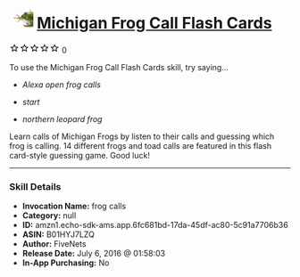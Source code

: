 # &nbsp;<img src="skill_icon" alt="Michigan Frog Call Flash Cards icon" width="36"> [Michigan Frog Call Flash Cards](http://alexa.amazon.com/#skills/amzn1.echo-sdk-ams.app.6fc681bd-17da-45df-ac80-5c91a7706b36)
![0 stars](../../images/ic_star_border_black_18dp_1x.png)![0 stars](../../images/ic_star_border_black_18dp_1x.png)![0 stars](../../images/ic_star_border_black_18dp_1x.png)![0 stars](../../images/ic_star_border_black_18dp_1x.png)![0 stars](../../images/ic_star_border_black_18dp_1x.png) 0

To use the Michigan Frog Call Flash Cards skill, try saying...

* *Alexa open frog calls*

* *start*

* *northern leopard frog*

Learn calls of Michigan Frogs by listen to their calls and guessing which frog is calling.  14 different frogs and toad calls are featured in this flash card-style guessing game.  Good luck!

***

### Skill Details

* **Invocation Name:** frog calls
* **Category:** null
* **ID:** amzn1.echo-sdk-ams.app.6fc681bd-17da-45df-ac80-5c91a7706b36
* **ASIN:** B01HYJ7LZQ
* **Author:** FiveNets
* **Release Date:** July 6, 2016 @ 01:58:03
* **In-App Purchasing:** No
